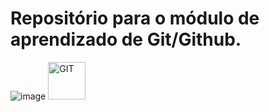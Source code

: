# Repositório para  o módulo de aprendizado de Git/Github.
![image](https://user-images.githubusercontent.com/94800658/163795986-1f352667-4ee3-48f7-bf5d-6d59e4414fa2.png)
<img alt="GIT" height="60" widht="60" src="https://cdn.jsdelivr.net/gh/devicons/devicon/icons/git/git-original.svg">
